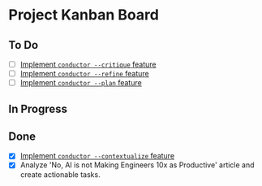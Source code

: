 # Project Kanban Board

## To Do

- [ ] [Implement `conductor --critique` feature](docs/features/02_critique.md)
- [ ] [Implement `conductor --refine` feature](docs/features/03_refine.md)
- [ ] [Implement `conductor --plan` feature](docs/features/04_plan.md)

## In Progress

## Done

- [x] [Implement `conductor --contextualize` feature](docs/features/01_contextualize.md)
- [x] Analyze 'No, AI is not Making Engineers 10x as Productive' article and create actionable tasks.

